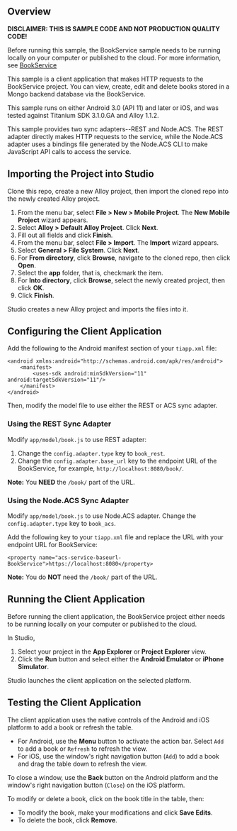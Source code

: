 
## Overview

**DISCLAIMER: THIS IS SAMPLE CODE AND NOT PRODUCTION QUALITY CODE!**

Before running this sample, the BookService sample needs to be running locally
on your computer or published to the cloud.  For more information, see
[BookService](https://github.com/appcelerator-developer-relations/BookService)

This sample is a client application that makes HTTP requests to the BookService
project.  You can view, create, edit and delete books stored in a Mongo backend
database via the BookService.

This sample runs on either Android 3.0 (API 11) and later or iOS, and was tested
against Titanium SDK 3.1.0.GA and Alloy 1.1.2.

This sample provides two sync adapters--REST and Node.ACS.  The REST adapter directly
makes HTTP requests to the service, while the Node.ACS adapter uses a bindings file
generated by the Node.ACS CLI to make JavaScript API calls to access the service.

## Importing the Project into Studio

Clone this repo, create a new Alloy project, then import the cloned repo into
the newly created Alloy project.

  1. From the menu bar, select **File > New > Mobile Project**. The **New Mobile
     Project** wizard appears.
  2. Select **Alloy > Default Alloy Project**.  Click **Next**.
  3. Fill out all fields and click **Finish**.
  4. From the menu bar, select **File > Import**. The **Import** wizard appears.
  5. Select **General > File System**. Click **Next**.
  6. For **From directory**, click **Browse**, navigate to the cloned repo, then click **Open**.
  7. Select the **app** folder, that is, checkmark the item.
  8. For **Into directory**, click **Browse**, select the newly created project, then click **OK**.
  9. Click **Finish**.

Studio creates a new Alloy project and imports the files into it.

## Configuring the Client Application

Add the following to the Android manifest section of your `tiapp.xml` file:

    <android xmlns:android="http://schemas.android.com/apk/res/android">
        <manifest>
            <uses-sdk android:minSdkVersion="11" android:targetSdkVersion="11"/>
        </manifest>
    </android>

Then, modify the model file to use either the REST or ACS sync adapter.

### Using the REST Sync Adapter

Modify `app/model/book.js` to use REST adapter:

  1. Change the `config.adapter.type` key to `book_rest`.
  2. Change the `config.adapter.base_url` key to the endpoint URL
     of the BookService, for example, `http://localhost:8080/book/`.

**Note:** You **NEED** the `/book/` part of the URL.

### Using the Node.ACS Sync Adapter

Modify `app/model/book.js` to use Node.ACS adapter.  Change the `config.adapter.type`
key to `book_acs`.

Add the following key to your `tiapp.xml` file and replace the URL with your
endpoint URL for BookService:

    <property name="acs-service-baseurl-BookService">https://localhost:8080</property>

**Note:** You do **NOT** need the `/book/` part of the URL.

## Running the Client Application

Before running the client application, the BookService project either needs
to be running locally on your computer or published to the cloud.

In Studio,

  1. Select your project in the **App Explorer** or **Project Explorer** view.
  2. Click the **Run** button and select either the **Android Emulator** or
     **iPhone Simulator**.
     
Studio launches the client application on the selected platform.

## Testing the Client Application

The client application uses the native controls of the Android and iOS platform
to add a book or refresh the table.

  * For Android, use the **Menu** button to activate the action bar.
    Select `Add` to add a book or `Refresh` to refresh the view.
  * For iOS, use the window's right navigation button (`Add`) to add a book
    and drag the table down to refresh the view.

To close a window, use the **Back** button on the Android platform and the
window's right navigation button (`Close`) on the iOS platform.

To modify or delete a book, click on the book title in the table, then:

  * To modify the book, make your modifications and click **Save Edits**.
  * To delete the book, click **Remove**.

